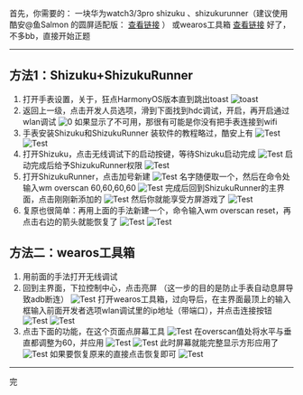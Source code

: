 首先，你需要的：
一块华为watch3/3pro
shizuku 、shizukurunner（建议使用酷安@鱼Salmon 的圆屏适配版： [查看链接](https://www.coolapk.com/feed/49937487?shareKey=MjNiZTA2ODRmOGVkNjZlNjM2YTE~&shareUid=4135467&shareFrom=com.coolapk.market_14.1.3-beta2) ）
或wearos工具箱  [查看链接](https://www.123pan.com/s/HBU0Vv-gPQpH.html) 
好了，不多bb，直接开始正题

---

## 方法1：Shizuku+ShizukuRunner
1. 打开手表设置，关于，狂点HarmonyOS版本直到跳出toast
 ![toast](https://www.freeimg.cn/i/2024/09/15/66e63761a590f.webp)
2. 返回上一级，点击开发人员选项，滑到下面找到hdc调试，开启，再开启通过wlan调试
 ![0](https://www.freeimg.cn/i/2024/09/15/66e63761959b1.webp)
如果显示了不可用，那很有可能是你没有把手表连接到wifi
3. 手表安装Shizuku和ShizukuRunner
装软件的教程略过，酷安上有
 ![Test](https://www.freeimg.cn/i/2024/09/15/66e63761751f2.webp)
 ![Test](https://www.freeimg.cn/i/2024/09/15/66e637614286d.webp)
4. 打开Shizuku，点击无线调试下的启动按键，等待Shizuku启动完成
 ![Test](https://www.freeimg.cn/i/2024/09/15/66e637618a87e.webp) 
启动完成后给予ShizukuRunner权限 
 ![Test](https://www.freeimg.cn/i/2024/09/15/66e63761660fe.webp)
5. 打开ShizukuRunner，点击加号新建
 ![Test](https://www.freeimg.cn/i/2024/09/15/66e637612b5e4.webp) 
名字随便取一个，然后在命令处输入wm overscan 60,60,60,60 
 ![Test](https://www.freeimg.cn/i/2024/09/15/66e6376161acd.webp) 
完成后回到ShizukuRunner的主界面，点击刚刚新添加的 
 ![Test](https://www.freeimg.cn/i/2024/09/15/66e63761544b0.webp) 
然后你就能享受方屏游戏了
 ![Test](https://www.freeimg.cn/i/2024/09/15/66e63761a020b.webp) 
6. 复原也很简单：再用上面的手法新建一个，命令输入wm overscan reset，再点击右边的箭头就能恢复了
 ![Test](https://www.freeimg.cn/i/2024/09/15/66e6376161acd.webp)
 ![Test](https://www.freeimg.cn/i/2024/09/15/66e6376192470.webp)

## 方法二：wearos工具箱
1. 用前面的手法打开无线调试
2. 回到主界面，下拉控制中心，点击亮屏
（这一步的目的是防止手表自动息屏导致adb断连）
 ![Test](https://www.freeimg.cn/i/2024/09/15/66e637614d71d.webp) 
打开wearos工具箱，过向导后，在主界面最顶上的输入框输入前面开发者选项wlan调试里的ip地址（带端口），并点击连接按钮 
 ![Test](https://pic.imgdb.cn/item/66e63a82d9c307b7e9fec5c3.jpg)
 ![Test](https://pic.imgdb.cn/item/66e63a82d9c307b7e9fec5d7.jpg) 
4. 点击下面的功能，在这个页面点屏幕工具
 ![Test](https://pic.imgdb.cn/item/66e63a82d9c307b7e9fec5fd.jpg) 
在overscan值处将水平与垂直都调整为60，并应用 
 ![Test](https://pic.imgdb.cn/item/66e63a8ed9c307b7e9feceb9.jpg)
 ![Test](https://pic.imgdb.cn/item/66e63a81d9c307b7e9fec5a8.jpg) 
此时屏幕就能完整显示方形应用了
 ![Test](https://www.freeimg.cn/i/2024/09/15/66e637617ff42.webp) 
如果要恢复原来的直接点击恢复即可 
 ![Test](https://pic.imgdb.cn/item/66e63a82d9c307b7e9fec5e4.jpg)

---

完
<!-- ##{"script":"<script src='https://blog.meekdai.com/Gmeek/plugins/GmeekTOC.js'></script>"}## -->
